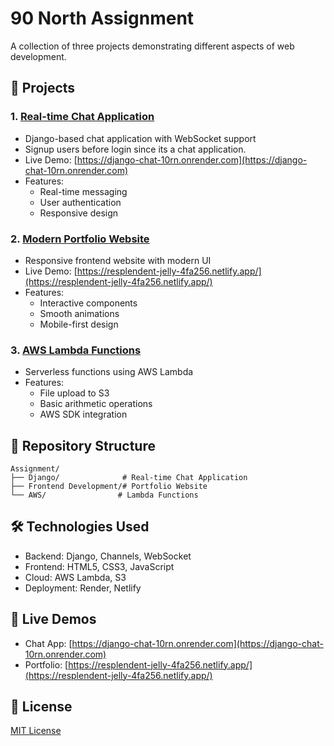 # 90 North Assignment

A collection of three projects demonstrating different aspects of web development.

## 🚀 Projects

### 1. [Real-time Chat Application](https://github.com/ChrisAlister2347218/django-chat-app)
- Django-based chat application with WebSocket support
- Signup users before login since its a chat application.
- Live Demo: [https://django-chat-10rn.onrender.com](https://django-chat-10rn.onrender.com)
- Features:
  - Real-time messaging
  - User authentication
  - Responsive design

### 2. [Modern Portfolio Website](https://github.com/ChrisAlister2347218/portfolio-site)
- Responsive frontend website with modern UI
- Live Demo: [https://resplendent-jelly-4fa256.netlify.app/](https://resplendent-jelly-4fa256.netlify.app/)
- Features:
  - Interactive components
  - Smooth animations
  - Mobile-first design

### 3. [AWS Lambda Functions](https://github.com/ChrisAlister2347218/AWS.git)
- Serverless functions using AWS Lambda
- Features:
  - File upload to S3
  - Basic arithmetic operations
  - AWS SDK integration

## 📂 Repository Structure
```
Assignment/
├── Django/              # Real-time Chat Application
├── Frontend Development/# Portfolio Website
└── AWS/                # Lambda Functions
```

## 🛠️ Technologies Used

- Backend: Django, Channels, WebSocket
- Frontend: HTML5, CSS3, JavaScript
- Cloud: AWS Lambda, S3
- Deployment: Render, Netlify

## 🚀 Live Demos

- Chat App: [https://django-chat-10rn.onrender.com](https://django-chat-10rn.onrender.com)
- Portfolio: [https://resplendent-jelly-4fa256.netlify.app/](https://resplendent-jelly-4fa256.netlify.app/)

## 📝 License

[MIT License](LICENSE) 
